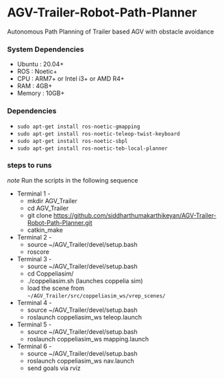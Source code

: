 # AGV-Trailer-Robot-Path-Planner
Autonomous Path Planning of Trailer based AGV with obstacle avoidance

### System Dependencies
- Ubuntu : 20.04+
- ROS : Noetic+
- CPU : ARM7+ or Intel i3+ or AMD R4+
- RAM : 4GB+
- Memory : 10GB+

### Dependencies

- ```sudo apt-get install ros-noetic-gmapping```
- ```sudo apt-get install ros-noetic-teleop-twist-keyboard```
- ```sudo apt-get install ros-noetic-sbpl```
- ```sudo apt-get install ros-noetic-teb-local-planner```


### steps to runs 
*note* Run the scripts in the following sequence

- Terminal 1 -
    - mkdir AGV_Trailer
    - cd AGV_Trailer
    - git clone https://github.com/siddharthumakarthikeyan/AGV-Trailer-Robot-Path-Planner.git
    - catkin_make
- Terminal 2 -
    - source ~/AGV_Trailer/devel/setup.bash
    - roscore
- Terminal 3 -
    - source ~/AGV_Trailer/devel/setup.bash
    - cd Coppeliasim/
    - ./coppeliasim.sh (launches coppelia sim)
    - load the scene from `~/AGV_Trailer/src/coppeliasim_ws/vrep_scenes/`
- Terminal 4 -
    - source ~/AGV_Trailer/devel/setup.bash
    - roslaunch coppeliasim_ws teleop.launch
- Terminal 5 -
    - source ~/AGV_Trailer/devel/setup.bash
    - roslaunch coppeliasim_ws mapping.launch
- Terminal 6 -
    - source ~/AGV_Trailer/devel/setup.bash
    - roslaunch coppeliasim_ws nav.launch
    - send goals via rviz


